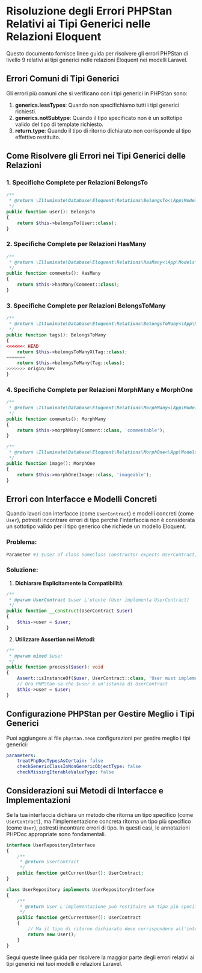 # Risoluzione degli Errori PHPStan Relativi ai Tipi Generici nelle Relazioni Eloquent

Questo documento fornisce linee guida per risolvere gli errori PHPStan di livello 9 relativi ai tipi generici nelle relazioni Eloquent nei modelli Laravel.

## Errori Comuni di Tipi Generici

Gli errori più comuni che si verificano con i tipi generici in PHPStan sono:

1. **generics.lessTypes**: Quando non specifichiamo tutti i tipi generici richiesti.
2. **generics.notSubtype**: Quando il tipo specificato non è un sottotipo valido del tipo di template richiesto.
3. **return.type**: Quando il tipo di ritorno dichiarato non corrisponde al tipo effettivo restituito.

## Come Risolvere gli Errori nei Tipi Generici delle Relazioni

### 1. Specifiche Complete per Relazioni BelongsTo

```php
/**
 * @return \Illuminate\Database\Eloquent\Relations\BelongsTo<\App\Models\User, \App\Models\Profile>
 */
public function user(): BelongsTo
{
    return $this->belongsTo(User::class);
}
```

### 2. Specifiche Complete per Relazioni HasMany

```php
/**
 * @return \Illuminate\Database\Eloquent\Relations\HasMany<\App\Models\Comment, \App\Models\Post>
 */
public function comments(): HasMany
{
    return $this->hasMany(Comment::class);
}
```

### 3. Specifiche Complete per Relazioni BelongsToMany

```php
/**
 * @return \Illuminate\Database\Eloquent\Relations\BelongsToMany<\App\Models\Tag, \App\Models\Post>
 */
public function tags(): BelongsToMany
{
<<<<<<< HEAD
    return $this->belongsToManyX(Tag::class);
=======
    return $this->belongsToMany(Tag::class);
>>>>>>> origin/dev
}
```

### 4. Specifiche Complete per Relazioni MorphMany e MorphOne

```php
/**
 * @return \Illuminate\Database\Eloquent\Relations\MorphMany<\App\Models\Comment, \App\Models\Post>
 */
public function comments(): MorphMany
{
    return $this->morphMany(Comment::class, 'commentable');
}

/**
 * @return \Illuminate\Database\Eloquent\Relations\MorphOne<\App\Models\Image, \App\Models\Post>
 */
public function image(): MorphOne
{
    return $this->morphOne(Image::class, 'imageable');
}
```

## Errori con Interfacce e Modelli Concreti

Quando lavori con interfacce (come `UserContract`) e modelli concreti (come `User`), potresti incontrare errori di tipo perché l'interfaccia non è considerata un sottotipo valido per il tipo generico che richiede un modello Eloquent.

### Problema:

```php
Parameter #1 $user of class SomeClass constructor expects UserContract, User given.
```

### Soluzione:

1. **Dichiarare Esplicitamente la Compatibilità**:

```php
/**
 * @param UserContract $user L'utente (User implementa UserContract)
 */
public function __construct(UserContract $user)
{
    $this->user = $user;
}
```

2. **Utilizzare Assertion nei Metodi**:

```php
/**
 * @param mixed $user
 */
public function process($user): void
{
    Assert::isInstanceOf($user, UserContract::class, 'User must implement UserContract');
    // Ora PHPStan sa che $user è un'istanza di UserContract
    $this->user = $user;
}
```

## Configurazione PHPStan per Gestire Meglio i Tipi Generici

Puoi aggiungere al file `phpstan.neon` configurazioni per gestire meglio i tipi generici:

```yaml
parameters:
    treatPhpDocTypesAsCertain: false
    checkGenericClassInNonGenericObjectType: false
    checkMissingIterableValueType: false
```

## Considerazioni sui Metodi di Interfacce e Implementazioni

Se la tua interfaccia dichiara un metodo che ritorna un tipo specifico (come `UserContract`), ma l'implementazione concreta ritorna un tipo più specifico (come `User`), potresti incontrare errori di tipo. In questi casi, le annotazioni PHPDoc appropriate sono fondamentali.

```php
interface UserRepositoryInterface
{
    /**
     * @return UserContract
     */
    public function getCurrentUser(): UserContract;
}

class UserRepository implements UserRepositoryInterface
{
    /**
     * @return User L'implementazione può restituire un tipo più specifico 
     */
    public function getCurrentUser(): UserContract
    {
        // Ma il tipo di ritorno dichiarato deve corrispondere all'interfaccia
        return new User();
    }
}
```

Segui queste linee guida per risolvere la maggior parte degli errori relativi ai tipi generici nei tuoi modelli e relazioni Laravel. 